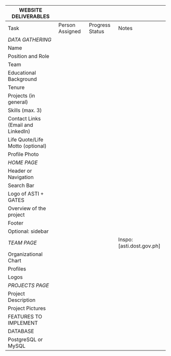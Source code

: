 | WEBSITE DELIVERABLES               |                 |                 |                           |
| ---------------------------------- | --------------- | --------------- | ------------------------- |
| Task                               | Person Assigned | Progress Status | Notes                     |
| _DATA GATHERING_                   |                 |                 |                           |
| Name                               |                 |                 |                           |
| Position and Role                  |                 |                 |                           |
| Team                               |                 |                 |                           |
| Educational Background             |                 |                 |                           |
| Tenure                             |                 |                 |                           |
| Projects (in general)              |                 |                 |                           |
| Skills (max. 3)                    |                 |                 |                           |
| Contact Links (Email and LinkedIn) |                 |                 |                           |
| Life Quote/Life Motto (optional)   |                 |                 |                           |
| Profile Photo                      |                 |                 |                           |
| _HOME PAGE_                        |                 |                 |                           |
| Header or Navigation               |                 |                 |                           |
| Search Bar                         |                 |                 |                           |
| Logo of ASTI + GATES               |                 |                 |                           |
| Overview of the project            |                 |                 |                           |
| Footer                             |                 |                 |                           |
| Optional: sidebar                  |                 |                 |                           |
| _TEAM PAGE_                        |                 |                 | Inspo: [asti.dost.gov.ph] |
| Organizational Chart               |                 |                 |                           |
| Profiles                           |                 |                 |                           |
| Logos                              |                 |                 |                           |
| _PROJECTS PAGE_                    |                 |                 |                           |
| Project Description                |                 |                 |                           |
| Project Pictures                   |                 |                 |                           |
| FEATURES TO IMPLEMENT              |                 |                 |                           |
| DATABASE                           |                 |                 |                           |
| PostgreSQL or MySQL                |                 |                 |                           |
